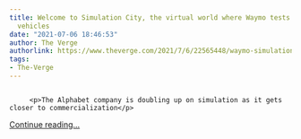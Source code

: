 ```yaml
---
title: Welcome to Simulation City, the virtual world where Waymo tests its autonomous
  vehicles
date: "2021-07-06 18:46:53"
author: The Verge
authorlink: https://www.theverge.com/2021/7/6/22565448/waymo-simulation-city-autonomous-vehicle-testing-virtual
tags:
- The-Verge
---
```

<figure>
      <img alt="" src="https://cdn.vox-cdn.com/thumbor/XiwJExqeWfobcoDWwCtfrjCxzss=/348x0:1571x815/1310x873/cdn.vox-cdn.com/uploads/chorus_image/image/69547270/Screen_Shot_2021_07_06_at_1.58.04_PM.0.png" />
    </figure>


  		 <p>The Alphabet company is doubling up on simulation as it gets closer to commercialization</p>
  <p>
    <a href="https://www.theverge.com/2021/7/6/22565448/waymo-simulation-city-autonomous-vehicle-testing-virtual">Continue reading&hellip;</a>
  </p>